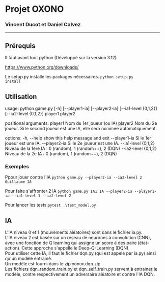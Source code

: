 # Projet OXONO
### Vincent Ducot et Daniel Calvez
---

## Prérequis

Il faut avant tout python (Développé sur la version 3.12)

https://www.python.org/downloads/

Le setup.py installe les packages nécessaires.
<code>python setup.py install</code>

## Utilisation
usage: python game.py [-h] [--player1-ia] [--player2-ia] [--ia1-level {0,1,2}] [--ia2-level {0,1,2}] player1 player2

positional arguments:
  player1              Nom du 1er joueur (ou IA)
  player2              Nom du 2e joueur. Si le second joueur est une IA, elle sera nommée automatiquement.

options:
  -h, --help           show this help message and exit
  --player1-ia         Si le 1er joueur est une IA.
  --player2-ia         Si le 2e joueur est une IA.
  --ia1-level {0,1,2}  Niveau de la 1ère IA : 0 (random), 1 (random++), 2 (DQN)
  --ia2-level {0,1,2}  Niveau de la 2e IA : 0 (random), 1 (random++), 2 (DQN)

### Exemples
Ppour jouer contre l'IA
`python game.py --player2-ia --ia2-level 2 Guillaume IA`

Pour faire s'affronter 2 IA
`python game.py IA1 IA --player2-ia --player1-ia --ia1-level 1 --ia2-level 2`

Pour lancer les tests
`pytest .\test_model.py`

## IA
L'IA niveau 0 et 1 (mouvements aléatoires) sont dans le fichier ia.py. </br>
L'IA niveau 2 est basée sur un réseau de neurones à convolution (CNN), avec une fonction de Q learning qui assigne un score à des paire (état-action). Cette approche s'appelle le Deep-Q-Learning (DQN). </br>
Pour utiliser cette IA, il faut le fichier dqn.py (qui est appelé par ia.py) ainsi qu'un modèle entrainé.</br>
Un modèle est fourni dans le zip xonox.dqn.zip.</br>
Les fichiers dqn_random_train.py et dqn_self_train.py servent à entrainer le modèle, contre respectivement un adversaire aléatoire et contre l'IA DQN.
